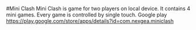 #Mini Clash
Mini Clash is game for two players on local device. It contains 4 mini games. Every game is controlled by single touch.
Google play https://play.google.com/store/apps/details?id=com.nexgea.miniclash
